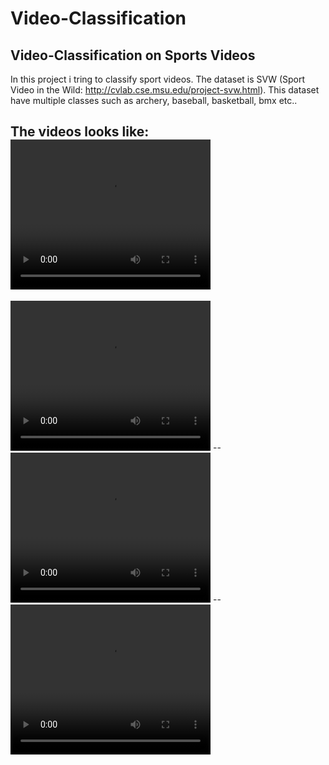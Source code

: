 # Video-Classification
## Video-Classification on Sports Videos

In this project i tring to classify sport videos. The dataset is SVW (Sport Video in the Wild: http://cvlab.cse.msu.edu/project-svw.html).
This dataset have multiple classes such as archery, baseball, basketball, bmx etc..

The videos looks like:
<video width="320" height="240" controls>
  <source src="archery.mp4" type="video/mp4">
</video>
--
<video width="320" height="240" controls>
  <source src="Videos\baseball.mp4" type="video/mp4">
</video>
--
<video width="320" height="240" controls>
  <source src="Videos\basketball.mp4" type="video/mp4">
</video>
--
<video width="320" height="240" controls>
  <source src="Videos\bmx.mp4" type="video/mp4">
</video>

